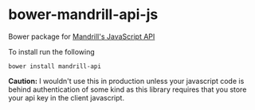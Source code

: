 bower-mandrill-api-js
=====================

Bower package for [Mandrill's JavaScript API](https://bitbucket.org/mailchimp/mandrill-api-js)

To install run the following

    bower install mandrill-api

**Caution:** I wouldn't use this in production unless your javascript code is behind authentication of some kind as this library requires that you store your api key in the client javascript.
